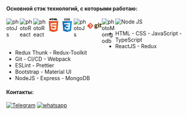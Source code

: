<h4>Основной стэк технологий, с которыми работаю:</h4>
<img align="left" width="36px" src="https://camo.githubusercontent.com/de49ce9fd10620a131b27da1cf5214b1e245fe17282d97038b7743eeb62dc77a/68747470733a2f2f63646e322e69636f6e66696e6465722e636f6d2f646174612f69636f6e732f64657369676e65722d736b696c6c732f3132382f636f64652d70726f6772616d6d696e672d6a6176617363726970742d736f6674776172652d646576656c6f702d636f6d6d616e642d6c616e67756167652d3235362e706e67" alt="photoJs" data-canonical-src="https://cdn2.iconfinder.com/data/icons/designer-skills/128/code-programming-javascript-software-develop-command-language-256.png" style="max-width: 100%;">
<img align="left" width="36px" src="https://camo.githubusercontent.com/1a9a1978de8aace71254a257c2e3c0e5430fc8e543864d3b13a6ee6dfef96e4d/68747470733a2f2f63646e302e69636f6e66696e6465722e636f6d2f646174612f69636f6e732f6c6f676f732d6272616e64732d696e2d636f6c6f72732f3132382f72656163742d3235362e706e67" alt="photoReact" data-canonical-src="https://cdn0.iconfinder.com/data/icons/logos-brands-in-colors/128/react-256.png" style="max-width: 100%;">
<img align="left" width="36px" src="https://camo.githubusercontent.com/18b5b32db4d8c22d84a8aa4e8537e9cad3698e1d09de74df30f56acfad980720/68747470733a2f2f696d672e69636f6e73382e636f6d2f636f6c6f722f3435322f72656475782e706e67" alt="photoReact" data-canonical-src="https://img.icons8.com/color/452/redux.png" style="max-width: 100%;">
<img align="left" alt="HTML5" width="36px" src="https://raw.githubusercontent.com/github/explore/80688e429a7d4ef2fca1e82350fe8e3517d3494d/topics/html/html.png" style="max-width: 100%;">
<img align="left" alt="CSS3" width="36px" src="https://raw.githubusercontent.com/github/explore/80688e429a7d4ef2fca1e82350fe8e3517d3494d/topics/css/css.png" style="max-width: 100%;">
<img align="left" width="36px" src="https://camo.githubusercontent.com/28617821e60fae3818cc965014ec537d813220d921321341d546476c0c596aef/68747470733a2f2f757877696e672e636f6d2f77702d636f6e74656e742f7468656d65732f757877696e672f646f776e6c6f61642f6272616e64732d616e642d736f6369616c2d6d656469612f706f73746d616e2d69636f6e2e737667" alt="photoJs" data-canonical-src="https://uxwing.com/wp-content/themes/uxwing/download/brands-and-social-media/postman-icon.svg" style="max-width: 100%;">
<img align="left" alt="git" width="39px" src="https://raw.githubusercontent.com/github/explore/80688e429a7d4ef2fca1e82350fe8e3517d3494d/topics/git/git.png" style="max-width: 100%;">
<img align="left" width="36px" src="https://camo.githubusercontent.com/15acd1b830a75d6c09f09722c94d6b1b9aa7699b7fbe8ab1b8323defbfdefde9/68747470733a2f2f63646e2e69636f6e2d69636f6e732e636f6d2f69636f6e73322f323431352f504e472f39362f6d6f6e676f64625f6f726967696e616c5f776f72646d61726b5f6c6f676f5f69636f6e5f3134363432352e706e67" alt="photoMomgodb" data-canonical-src="https://cdn.icon-icons.com/icons2/2415/PNG/96/mongodb_original_wordmark_logo_icon_146425.png" style="max-width: 100%;">
<img src="https://camo.githubusercontent.com/f81ddb45a6c5ed619d8daa54e0ab4385d66f2bf1386d96e91e91e4a63b5711c1/68747470733a2f2f6272616e646570732e636f6d2f69636f6e2d646f776e6c6f61642f4e2f4e6f64656a732d69636f6e2d766563746f722d30322e737667" width="36" height="36" alt="Node JS" data-canonical-src="https://brandeps.com/icon-download/N/Nodejs-icon-vector-02.svg" style="max-width: 100%;">
<ul>
   <li>HTML - CSS - JavaScript - TypeScript</li>
   <li>ReactJS - Redux</li>
   <li>Redux Thunk - Redux-Toolkit</li>
   <li>Git - CI/CD - Webpack</li>
   <li>ESLint - Prettier</li>
   <li>Bootstrap - Material UI</li>
  <li>NodeJS - Express - MongoDB</li>
</ul>


<h4>Контакты:</h4>
<a href="https://t.me/usman_tashtamirov" rel="nofollow"><img src="https://camo.githubusercontent.com/31488e2c24f52274e310f551dda440a0e2d39634b391c1093d2f9b64c2110f8a/68747470733a2f2f696d672e736869656c64732e696f2f62616467652f54656c656772616d2d3131313131313f7374796c653d666f722d7468652d6261646765266c6f676f3d74656c656772616d" alt="Telegram" data-canonical-src="https://img.shields.io/badge/Telegram-111111?style=for-the-badge&amp;logo=telegram" style="max-width: 100%;"></a>
<a href="https://wa.me/79911121929" rel="nofollow"><img src="https://camo.githubusercontent.com/060a099f7027697ebc01fde0770b93c9a9bda3f1fbd89e9b12cd398f03fe2cae/68747470733a2f2f696d672e736869656c64732e696f2f62616467652f77686174736170702d3131313131313f7374796c653d666f722d7468652d6261646765266c6f676f3d7768617473617070" alt="whatsapp" data-canonical-src="https://img.shields.io/badge/whatsapp-111111?style=for-the-badge&amp;logo=whatsapp" style="max-width: 100%;"></a>
